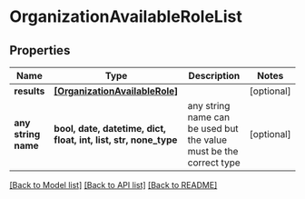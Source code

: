 # OrganizationAvailableRoleList


## Properties
Name | Type | Description | Notes
------------ | ------------- | ------------- | -------------
**results** | [**[OrganizationAvailableRole]**](OrganizationAvailableRole.md) |  | [optional] 
**any string name** | **bool, date, datetime, dict, float, int, list, str, none_type** | any string name can be used but the value must be the correct type | [optional]

[[Back to Model list]](../README.md#documentation-for-models) [[Back to API list]](../README.md#documentation-for-api-endpoints) [[Back to README]](../README.md)


